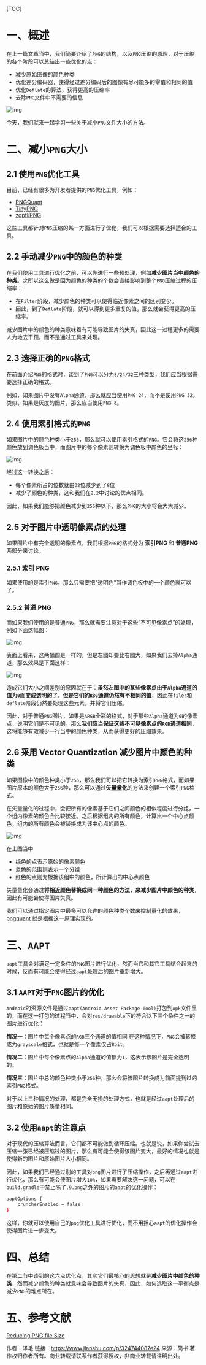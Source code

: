 [TOC]

# 一、概述

在上一篇文章当中，我们简要介绍了`PNG`的结构，以及`PNG`压缩的原理，对于压缩的各个阶段可以总结出一些优化的点：

- 减少原始图像的颜色种类
- 优化差分编码器，使得经过差分编码后的图像有尽可能多的零值和相同的值
- 优化`Deflate`的算法，获得更高的压缩率
- 去除`PNG`文件中不需要的信息

![img](https://tva1.sinaimg.cn/large/008eGmZEly1gmynfn7te6j30ln0d9jtk.jpg)

今天，我们就来一起学习一些关于减小`PNG`文件大小的方法。

# 二、减小`PNG`大小

## 2.1 使用`PNG`优化工具

目前，已经有很多为开发者提供的`PNG`优化工具，例如：

- [PNGQuant](https://link.jianshu.com/?t=https://pngquant.org/)
- [TinyPNG](https://link.jianshu.com/?t=https://tinypng.com/)
- [zopfliPNG](https://link.jianshu.com/?t=https://github.com/google/zopfli)

这些工具都针对`PNG`压缩的某一方面进行了优化，我们可以根据需要选择适合的工具。

## 2.2 手动减少`PNG`中的颜色的种类

在我们使用工具进行优化之前，可以先进行一些预处理，例如**减少图片当中颜色的种类**。之所以这么做是因为颜色的种类的个数会直接影响到整个`PNG`压缩过程的压缩率：

- 在`Filter`阶段，减少颜色的种类可以使得临近像素之间的区别变少。
- 因此，到了`Deflate`阶段，就可以得到更多重复的值，那么就会获得更高的压缩率。

减少图片中的颜色的种类意味着有可能导致图片的失真，因此这一过程更多的需要人为地去干预，而不是通过工具来处理。

## 2.3 选择正确的`PNG`格式

在前面介绍`PNG`的格式时，谈到了`PNG`可以分为`8/24/32`三种类型，我们应当根据需要选择正确的格式。

例如，如果图片中没有`Alpha`通道，那么就应当使用`PNG 24`，而不是使用`PNG 32`。类似，如果是灰度的图片，那么应当使用`PNG 8`。

## 2.4 使用索引格式的`PNG`

如果图片中的颜色种类小于`256`，那么就可以使用索引格式的`PNG`。它会将这`256`种颜色放到调色板当中，而图片中的每个像素则转换为调色板中颜色的坐标：

![img](https://tva1.sinaimg.cn/large/008eGmZEly1gmynfltfr0j305g05fjr7.jpg)


经过这一转换之后：



- 每个像素所占的位数就由`32`位减少到了`8`位
- 减少了颜色的种类，这和我们在`2.2`中讨论的优点相同。

因此，如果我们能够把颜色减少到`256`种以下，那么`PNG`的大小将会大大减少。

## 2.5 对于图片中透明像素点的处理

如果图片中有完全透明的像素点，我们根据`PNG`的格式分为 **索引PNG** 和 **普通PNG** 两部分来讨论。

### 2.5.1 索引 PNG

如果使用的是索引`PNG`，那么只需要把"透明色"当作调色板中的一个颜色就可以了。

### 2.5.2 普通 PNG

而如果我们使用的是普通`PNG`，那么就需要注意对于这些“不可见像素点”的处理，例如下面这幅图：

![img](https://tva1.sinaimg.cn/large/008eGmZEly1gmynfk9wxhj30fa08uq5x.jpg)


表面上看来，这两幅图是一样的，但是左图却要比右图大，如果我们去掉`Alpha`通道，那么效果是下面这样：

![img](https://tva1.sinaimg.cn/large/008eGmZEly1gmynfjfqmpj30fa08ugqu.jpg)


造成它们大小之间差别的原因就在于：**虽然左图中的某些像素点由于`Alpha`通道的值为`0`而变成透明的了，但是它们的`RBG`通道仍然有不相同的值**，因此在`filer`和`deflate`阶段仍然要处理这些元素，并将它们压缩。



因此，对于普通`PNG`图片，如果是`ARGB`全彩的格式，对于那些`Alpha`通道为`0`的像素点，说明它们是不可见的。那么**我们应当保证这些不可见像素点的`RGB`通道相同**，这将能够有效减少一行当中的颜色种类，从而获得更好的压缩效果。

## 2.6 采用 Vector Quantization 减少图片中颜色的种类

如果图像中的颜色种类小于`256`，那么我们可以把它转换为索引`PNG`格式，而如果图片原本的颜色大于`256`种，那么可以通过**矢量量化**的方法来创建一个索引`PNG`格式。

在矢量量化的过程中，会把所有的像素基于它们之间颜色的相似程度进行分组，一个组内像素的颜色会比较接近。之后根据组内的所有颜色，计算出一个中心点颜色，组内的所有颜色会被替换成为该中心点的颜色。



![img](https://tva1.sinaimg.cn/large/008eGmZEly1gmynfi0oneg30b40b4t8n.gif)



在上图当中

- 绿色的点表示原始的像素颜色
- 蓝色的范围则表示一个分组
- 红色的点则为根据该组中的颜色，所计算出的中心点颜色

矢量量化会通过**将相近颜色替换成同一种颜色的方法，来减少图片中颜色的种类**，因此有可能会使得图片失真。

我们可以通过指定图片中最多可以允许的颜色种类个数来控制量化的效果，[pngquant](https://link.jianshu.com/?t=https://pngquant.org/) 就是根据这一原理实现的。

# 三、`AAPT`

`aapt`工具会对满足一定条件的`PNG`图片进行优化，然而当它和其它工具结合起来的时候，反而有可能会使得经过`aapt`处理后的图片重新增大。

## 3.1 `AAPT`对于`PNG`图片的优化

`Android`的资源文件是通过`aapt(Android Asset Package Tool)`打包到`Apk`文件里的，而在这一打包的过程当中，会对`res/drawable`下的符合以下三个条件之一的图片进行优化：

**情况一**：图片中每个像素点的`RGB`三个通道的值相同
在这种情况下，`PNG`会被转换成为`grayscale`格式，也就是每一个像素仅占`8bit`。

**情况二**：图片中每个像素点的`Alpha`通道的值都为`1`，这表示该图片是完全透明的。

**情况三**：图片中总的颜色种类小于`256`种，那么会将该图片转换成为前面提到过的索引`PNG`格式。

对于以上三种情况的处理，都是完全无损的处理方式，也就是经过`aapt`处理后的图片和原始的图片质量相同。

## 3.2 使用`aapt`的注意点

对于现代的压缩算法而言，它们都不可能做到循环压缩。也就是说，如果你尝试去压缩一张已经被压缩过的图片，那么有可能会使得该图片变大，最好的情况也就是使得新的图片和原始图片大小相同。

因此，如果我们已经通过别的工具对`png`图片进行了压缩操作，之后再通过`aapt`进行优化，那么有可能会使图片增大`10%`，如果需要解决这一问题，可以在`build.gradle`中禁止除了`.9.png`之外的图片的`aapt`的优化操作：



```bash
aaptOptions { 
    cruncherEnabled = false 
}
```

这样，你就可以使用自己的`png`优化工具进行优化，而不用担心`aapt`的优化操作会使得图片进一步变大。

# 四、总结

在第二节中谈到的这六点优化点，其实它们最核心的思想就是**减少图片中颜色的种类**，然而减少颜色的种类就意味会导致图片的失真，因此，如何选取这一平衡点是减少`PNG`的难点所在。

# 五、参考文献

[Reducing PNG file Size](https://link.jianshu.com/?t=https://medium.com/@duhroach/reducing-png-file-size-8473480d0476)



作者：泽毛
链接：https://www.jianshu.com/p/324744087e24
来源：简书
著作权归作者所有。商业转载请联系作者获得授权，非商业转载请注明出处。